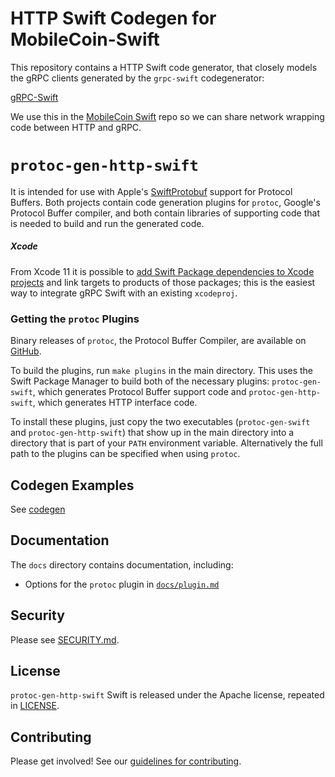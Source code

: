 # HTTP Swift Codegen for MobileCoin-Swift

This repository contains a HTTP Swift code generator, that closely models the 
gRPC clients generated by the `grpc-swift` codegenerator:

[gRPC-Swift](https://github.com/grpc/grpc-swift)

We use this in the [MobileCoin Swift](https://github.com/mobilecoinofficial/MobileCoin-Swift)
repo so we can share network wrapping code between HTTP and gRPC.

# `protoc-gen-http-swift`

It is intended for use with Apple's [SwiftProtobuf][swift-protobuf] support for
Protocol Buffers. Both projects contain code generation plugins for `protoc`,
Google's Protocol Buffer compiler, and both contain libraries of supporting code
that is needed to build and run the generated code.

##### Xcode

From Xcode 11 it is possible to [add Swift Package dependencies to Xcode
projects][xcode-spm] and link targets to products of those packages; this is the
easiest way to integrate gRPC Swift with an existing `xcodeproj`.

### Getting the `protoc` Plugins

Binary releases of `protoc`, the Protocol Buffer Compiler, are available on
[GitHub][protobuf-releases].

To build the plugins, run `make plugins` in the main directory. This uses the
Swift Package Manager to build both of the necessary plugins:
`protoc-gen-swift`, which generates Protocol Buffer support code and
`protoc-gen-http-swift`, which generates HTTP interface code.

To install these plugins, just copy the two executables (`protoc-gen-swift` and
`protoc-gen-http-swift`) that show up in the main directory into a directory
that is part of your `PATH` environment variable. Alternatively the full path to
the plugins can be specified when using `protoc`.

## Codegen Examples

See [codegen](dev/codegen)

## Documentation

The `docs` directory contains documentation, including:

- Options for the `protoc` plugin in [`docs/plugin.md`][docs-plugin]

## Security

Please see [SECURITY.md](SECURITY.md).

## License

`protoc-gen-http-swift` Swift is released under the Apache license, repeated in
[LICENSE](LICENSE).

## Contributing

Please get involved! See our [guidelines for contributing](CONTRIBUTING.md).

[docs-apple]: ./docs/apple-platforms.md
[docs-plugin]: ./docs/plugin.md
[docs-quickstart]: ./docs/quick-start.md
[protobuf-releases]: https://github.com/protocolbuffers/protobuf/releases
[swift-protobuf]: https://github.com/apple/swift-protobuf
[xcode-spm]: https://help.apple.com/xcode/mac/current/#/devb83d64851
[branch-new]: https://github.com/mobilecoinofficial/protoc-gen-http-swift/tree/main

